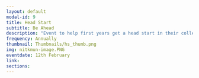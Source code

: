 ```yaml
---
layout: default
modal-id: 9
title: Head Start
subtitle: Be Ahead
description: "Event to help first years get a head start in their college life."
frequency: Annually
thumbnail: Thumbnails/hs_thumb.png
img: nitkmun-image.PNG
eventdate: 12th February
link: 
sections:
---
```


